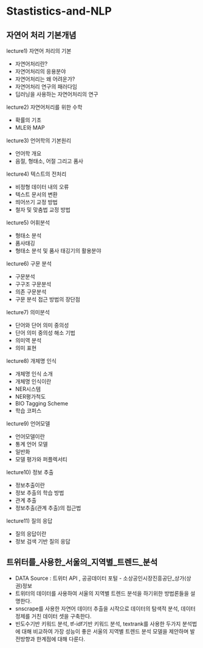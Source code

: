 # Stastistics-and-NLP

## 자연어 처리 기본개념
lecture1) 자연어 처리의 기본
- 자연어처리란?
- 자연어처리의 응용분야
- 자연어처리는 왜 어려운가?
- 자연어처리 연구의 패러다임
- 딥러닝을 사용하는 자연어처리의 연구

lecture2) 자연어처리를 위한 수학
- 확률의 기초
- MLE와 MAP

lecture3) 언어학의 기본원리
- 언어학 개요
- 음절, 형태소, 어절 그리고 품사

lecture4) 텍스트의 전처리
- 비정형 데이터 내의 오류
- 텍스트 문서의 변환
- 띄어쓰기 교정 방법
- 철자 및 맞춤법 교정 방법

lecture5) 어휘분석
- 형태소 분석
- 품사태깅
- 형태소 분석 및 품사 태깅기의 활용분야

lecture6) 구문 분석
- 구문분석
- 구구조 구문분석
- 의존 구문분석
- 구문 분석 접근 방법의 장단점

lecture7) 의미분석
- 단어와 단어 의미 중의성
- 단어 의미 중의성 해소 기법
- 의미역 분석
- 의미 표현

lecture8) 개체명 인식
- 개체명 인식 소개
- 개체명 인식이란
- NER시스템
- NER평가척도
- BIO Tagging Scheme
- 학습 코퍼스

lecture9) 언어모델
- 언어모델이란
- 통계 언어 모델
- 일반화
- 모델 평가와 퍼플렉서티

lecture10) 정보 추출
- 정보추출이란
- 정보 추출의 학습 방법
- 관계 추출
- 정보추출(관계 추출)의 접근법

lecture11) 질의 응답
- 질의 응답이란
- 정보 검색 기반 질의 응답

## 트위터를_사용한_서울의_지역별_트렌드_분석
- DATA Source : 트위터 API , 공공데이터 포털 - 소상공인시장진흥공단_상가(상권)정보
- 트위터의 데이터를 사용하여 서울의 지역별 트렌드 분석을 하기위한 방법론들을 설명한다.
- snscrape를 사용한 자연어 데이터 추출을 시작으로 데이터의 탐색적 분석, 데이터 정제를 거친 데이터 셋을 구축한다. 
- 빈도수기반 키워드 분석, tf-idf기반 키워드 분석, textrank를 사용한 두가지 분석법에 대해 비교하여 가장 성능이 좋은 서울의 지역별 트렌드 분석 모델을 제안하며 발전방향과 한계점에 대해 다룬다.
